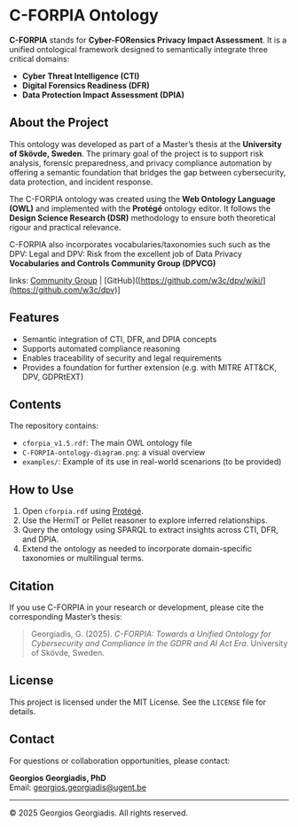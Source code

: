 # C-FORPIA Ontology

**C-FORPIA** stands for **Cyber-FORensics Privacy Impact Assessment**. It is a unified ontological framework designed to semantically integrate three critical domains:
- **Cyber Threat Intelligence (CTI)**
- **Digital Forensics Readiness (DFR)**
- **Data Protection Impact Assessment (DPIA)**

## About the Project

This ontology was developed as part of a Master’s thesis at the **University of Skövde, Sweden**. The primary goal of the project is to support risk analysis, forensic preparedness, and privacy compliance automation by offering a semantic foundation that bridges the gap between cybersecurity, data protection, and incident response.

The C-FORPIA ontology was created using the **Web Ontology Language (OWL)** and implemented with the **Protégé** ontology editor. It follows the **Design Science Research (DSR)** methodology to ensure both theoretical rigour and practical relevance.

C-FORPIA also incorporates vocabularies/taxonomies such such as the DPV: Legal and DPV: Risk from the excellent job of Data Privacy **Vocabularies and Controls Community Group (DPVCG)**

links: [Community Group](https://www.w3.org/community/dpvcg/) | [GitHub]([https://github.com/w3c/dpv/wiki/](https://github.com/w3c/dpv)]

## Features

- Semantic integration of CTI, DFR, and DPIA concepts
- Supports automated compliance reasoning
- Enables traceability of security and legal requirements
- Provides a foundation for further extension (e.g. with MITRE ATT&CK, DPV, GDPRtEXT)

## Contents

The repository contains:

- `cforpia_v1.5.rdf`: The main OWL ontology file
- `C-FORPIA-ontology-diagram.png`: a visual overview
- `examples/`: Example of its use in real-world scenarions (to be provided) 

## How to Use

1. Open `cforpia.rdf` using [Protégé](https://protege.stanford.edu/).
2. Use the HermiT or Pellet reasoner to explore inferred relationships.
3. Query the ontology using SPARQL to extract insights across CTI, DFR, and DPIA.
4. Extend the ontology as needed to incorporate domain-specific taxonomies or multilingual terms.

## Citation

If you use C-FORPIA in your research or development, please cite the corresponding Master’s thesis:

> Georgiadis, G. (2025). *C-FORPIA: Towards a Unified Ontology for Cybersecurity and Compliance in the GDPR and AI Act Era*. University of Skövde, Sweden.

## License

This project is licensed under the MIT License. See the `LICENSE` file for details.

## Contact

For questions or collaboration opportunities, please contact:

**Georgios Georgiadis, PhD**  
Email: [georgios.georgiadis@ugent.be](mailto:georgios.georgiadis@ugent.be)

---

© 2025 Georgios Georgiadis. All rights reserved.
